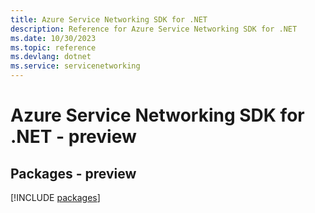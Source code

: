 ```yaml
---
title: Azure Service Networking SDK for .NET
description: Reference for Azure Service Networking SDK for .NET
ms.date: 10/30/2023
ms.topic: reference
ms.devlang: dotnet
ms.service: servicenetworking
---
```

# Azure Service Networking SDK for .NET - preview
## Packages - preview
[!INCLUDE [packages](service-networking-index.md)]